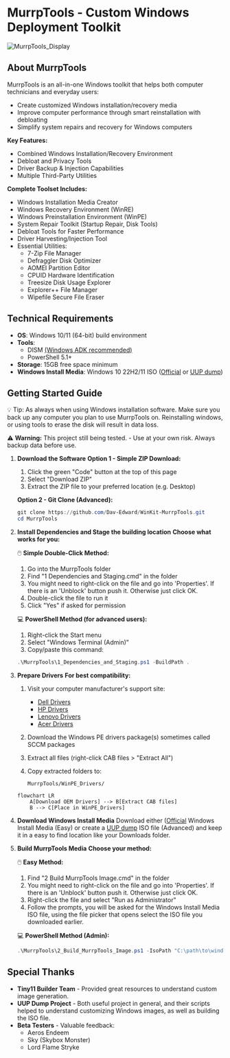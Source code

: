 # MurrpTools - Custom Windows Deployment Toolkit

![MurrpTools_Display](https://github.com/user-attachments/assets/967c5d42-681c-47a1-8290-c8942cfef249)

## About MurrpTools
MurrpTools is an all-in-one Windows toolkit that helps both computer technicians and everyday users:
- Create customized Windows installation/recovery media
- Improve computer performance through smart reinstallation with debloating
- Simplify system repairs and recovery for Windows computers

**Key Features:**
- Combined Windows Installation/Recovery Environment
- Debloat and Privacy Tools
- Driver Backup & Injection Capabilities
- Multiple Third-Party Utilities

**Complete Toolset Includes:**
- Windows Installation Media Creator
- Windows Recovery Environment (WinRE)
- Windows Preinstallation Environment (WinPE)
- System Repair Toolkit (Startup Repair, Disk Tools)
- Debloat Tools for Faster Performance
- Driver Harvesting/Injection Tool
- Essential Utilities:
   - 7-Zip File Manager
   - Defraggler Disk Optimizer
   - AOMEI Partition Editor
   - CPUID Hardware Identification
   - Treesize Disk Usage Explorer
   - Explorer++ File Manager
   - Wipefile Secure File Eraser

## Technical Requirements
- **OS**: Windows 10/11 (64-bit) build environment
- **Tools**:
  - DISM [(Windows ADK recommended)](https://learn.microsoft.com/en-us/windows-hardware/get-started/adk-install)
  - PowerShell 5.1+
- **Storage**: 15GB free space minimum
- **Windows Install Media**: Windows 10 22H2/11 ISO ([Official](https://www.microsoft.com/en-us/software-download/windows11) or [UUP dump](https://uupdump.net))

## Getting Started Guide

💡 Tip: As always when using Windows installation software. Make sure you back up any computer you plan to use MurrpTools on.
   Reinstalling windows, or using tools to erase the disk will result in data loss.

⚠ **Warning:** This project still being tested. - Use at your own risk. Always backup data before use.


1. **Download the Software**
   **Option 1 - Simple ZIP Download:**
   1. Click the green "Code" button at the top of this page
   2. Select "Download ZIP"
   3. Extract the ZIP file to your preferred location (e.g. Desktop)

   **Option 2 - Git Clone (Advanced):**
   ```powershell
   git clone https://github.com/Dav-Edward/WinKit-MurrpTools.git
   cd MurrpTools
   ```

2. **Install Dependencies and Stage the building location**
   **Choose what works for you:**

   🖱️ **Simple Double-Click Method:**
   1. Go into the MurrpTools folder
   2. Find "1 Dependencies and Staging.cmd" in the folder
   3. You might need to right-click on the file and go into 'Properties'. If there is an 'Unblock' button push it. Otherwise just click OK.
   4. Double-click the file to run it
   5. Click "Yes" if asked for permission

   💻 **PowerShell Method (for advanced users):**
   1. Right-click the Start menu
   2. Select "Windows Terminal (Admin)"
   3. Copy/paste this command:
   ```powershell
   .\MurrpTools\1_Dependencies_and_Staging.ps1 -BuildPath .
   ```

3. **Prepare Drivers**
   **For best compatibility:**
   1. Visit your computer manufacturer's support site:
      - [Dell Drivers](https://www.dell.com/support/kbdoc/en-us/000107478/dell-command-deploy-winpe-driver-packs)
      - [HP Drivers](https://ftp.hp.com/pub/caps-softpaq/cmit/softpaq/WinPE10.html)
      - [Lenovo Drivers](https://support.lenovo.com/ca/en/solutions/ht074984)
      - [Acer Drivers](https://community.acer.com/en/kb/articles/15378)
   
   2. Download the Windows PE drivers package(s) sometimes called SCCM packages
   
   3. Extract all files (right-click CAB files > "Extract All")
   
   4. Copy extracted folders to:
      ```
      MurrpTools/WinPE_Drivers/
      ```
   ```mermaid
   flowchart LR
       A[Download OEM Drivers] --> B[Extract CAB files]
       B --> C[Place in WinPE_Drivers]
   ```

4. **Download Windows Install Media**
   Download either ([Official](https://www.microsoft.com/en-us/software-download/windows11) Windows Install Media (Easy) or create a [UUP dump](https://uupdump.net) ISO file (Advanced) and keep it in a easy to find location like your Downloads folder.

5. **Build MurrpTools Media**
   **Choose your method:**

   🖱️ **Easy Method:**
   1. Find "2 Build MurrpTools Image.cmd" in the folder
   2. You might need to right-click on the file and go into 'Properties'. If there is an 'Unblock' button push it. Otherwise just click OK.
   3. Right-click the file and select "Run as Administrator"
   4. Follow the prompts, you will be asked for the Windows Install Media ISO file, using the file picker that opens select the ISO file you downloaded earlier.

   💻 **PowerShell Method (Admin):**
   ```powershell
   .\MurrpTools\2_Build_MurrpTools_Image.ps1 -IsoPath "C:\path\to\windows.iso"
   ```

## Special Thanks
- **Tiny11 Builder Team** - Provided great resources to understand custom image generation.
- **UUP Dump Project** - Both useful project in general, and their scripts helped to understand customizing Windows images, as well as building the ISO file.
- **Beta Testers** - Valuable feedback:
  - Aeros Endeem
  - Sky (Skybox Monster)
  - Lord Flame Stryke
